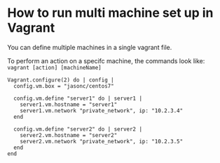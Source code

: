 # How to run multi machine set up in Vagrant

You can define multiple machines in a single vagrant file.

To perform an action on a specifc machine, the commands look like: `vagrant [action] [machineName]`


```VagrantFile
Vagrant.configure(2) do | config |
  config.vm.box = "jasonc/centos7"

  config.vm.define "server1" do | server1 |
    server1.vm.hostname = "server1"
    server1.vm.network "private_network", ip: "10.2.3.4"
  end

  config.vm.define "server2" do | server2 |
    server2.vm.hostname = "server2"
    server2.vm.network "private_network", ip: "10.2.3.5"
  end
end
```
